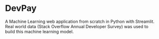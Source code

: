 # DevPay

A Machine Learning web application from scratch in Python with Streamlit. Real world data (Stack Overflow Annual Developer Survey) was used to build this machine learning model.
